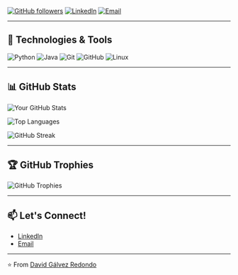 [![GitHub followers](https://img.shields.io/github/followers/galvezredondodavid?label=Follow&style=social)](https://github.com/galvezredondodavid)
[![LinkedIn](https://img.shields.io/badge/LinkedIn-Connect-blue)]([https://www.linkedin.com/in/david-galvez-redondo/])
[![Email](https://img.shields.io/badge/Email-Contact%20Me-red)](mailto:galvezredondodavid@gmail.com)

---

## 🔧 Technologies & Tools

![Python](https://img.shields.io/badge/-Python-3776AB?style=flat-square&logo=python&logoColor=white)
![Java](https://img.shields.io/badge/-Java-007396?style=flat-square&logo=java&logoColor=white)
![Git](https://img.shields.io/badge/-Git-F05032?style=flat-square&logo=git&logoColor=white)
![GitHub](https://img.shields.io/badge/-GitHub-181717?style=flat-square&logo=github&logoColor=white)
![Linux](https://img.shields.io/badge/-Linux-FCC624?style=flat-square&logo=linux&logoColor=black)

---

## 📊 GitHub Stats

![Your GitHub Stats](https://github-readme-stats.vercel.app/api?username=galvezredondodavid&show_icons=true&theme=radical&count_private=true)

![Top Languages](https://github-readme-stats.vercel.app/api/top-langs/?username=galvezredondodavid&layout=compact&theme=radical)

![GitHub Streak](https://github-readme-streak-stats.herokuapp.com/?user=galvezredondodavid&theme=radical)

---

## 🏆 GitHub Trophies

![GitHub Trophies](https://github-profile-trophy.vercel.app/?username=galvezredondodavid&theme=radical&row=2&column=3)

---

## 📫 Let's Connect!

- [LinkedIn](https://www.linkedin.com/in/david-galvez-redondo/)
- [Email](mailto:davidgalvezredondo@gmail.com)

---

⭐️ From [David Gálvez Redondo](https://github.com/galvezredondodavid)

